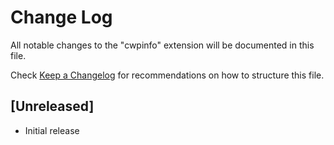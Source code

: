 # Change Log

All notable changes to the "cwpinfo" extension will be documented in this file.

Check [Keep a Changelog](http://keepachangelog.com/) for recommendations on how to structure this file.

## [Unreleased]

- Initial release
